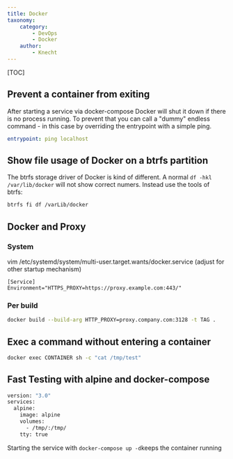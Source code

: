 ```yaml
---
title: Docker
taxonomy:
    category:
        - DevOps
        - Docker
    author:
        - Knecht
---
```


[TOC]

## Prevent a container from exiting
After starting a service via docker-compose Docker will shut it down if there is no process running. To prevent that you can call a "dummy" endless command - in this case by overriding the entrypoint with a simple ping.
```yaml
entrypoint: ping localhost
```

## Show file usage of Docker on a btrfs partition
The btrfs storage driver of Docker is kind of different. A normal `df -hkl /var/lib/docker` will not show correct numers. Instead use the tools of btrfs: 
```bash
btrfs fi df /varLib/docker
```

## Docker and Proxy

### System
vim /etc/systemd/system/multi-user.target.wants/docker.service (adjust for other startup mechanism)

```
[Service]
Environment="HTTPS_PROXY=https://proxy.example.com:443/"
```

### Per build
```bash
docker build --build-arg HTTP_PROXY=proxy.company.com:3128 -t TAG .
```

## Exec a command without entering a container

```bash
docker exec CONTAINER sh -c "cat /tmp/test"
```

## Fast Testing with alpine and docker-compose

```bash
version: "3.0"
services:
  alpine:
    image: alpine
    volumes:
      - /tmp/:/tmp/
    tty: true
````

Starting the service with `docker-compose up -d`keeps the container running